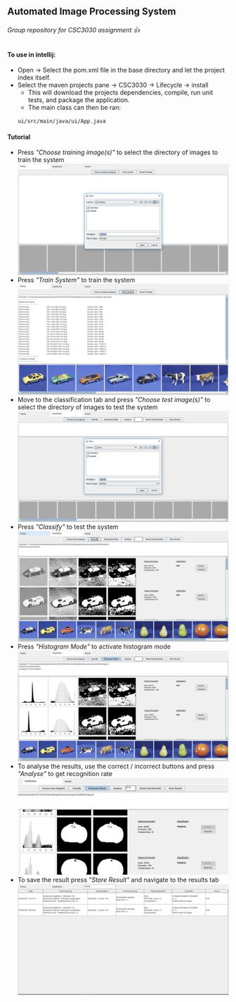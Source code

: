 ## Automated Image Processing System
###### Group repository for CSC3030 assignment :+1:

#### To use in intellij:
* Open -> Select the pom.xml file in the base directory and let the project index itself.
* Select the maven projects pane -> CSC3030 -> Lifecycle -> install
  * This will download the projects dependencies, compile, run unit tests, and package the application.
  * The main class can then be ran:
  ```
  ui/src/main/java/ui/App.java
  ```

#### Tutorial
* Press *"Choose training image(s)"* to select the directory of images to train the system
![Image1](tutorial/directory_selection.PNG "Training directory selection")
* Press *"Train System"* to train the system
![Image2](tutorial/training.PNG "Training")
* Move to the classification tab and press *"Choose test image(s)"* to select the directory of images to test the system
![Image3](tutorial/directory_selection2.PNG "Test directory selection")
* Press *"Classify"* to test the system
![Image4](tutorial/classification.PNG "Classification")
* Press *"Histogram Mode"* to activate histogram mode
![Image5](tutorial/histogram_mode.PNG "Histogram mode")
* To analyse the results, use the correct / incorrect buttons and press *"Analyse"* to get recognition rate
![Image6](tutorial/analysis.PNG "Recognition Rate")
* To save the result press *"Store Result"* and navigate to the results tab
![Image7](tutorial/results.PNG "Results")